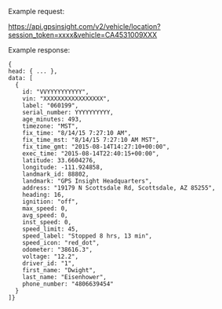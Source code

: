 
Example request:

https://api.gpsinsight.com/v2/vehicle/location?session_token=xxxx&vehicle=CA4531009XXX


Example response: 

    {
    head: { ... },
    data: [
      {
        id: "VVYYYYYYYYYY",
        vin: "XXXXXXXXXXXXXXXXX",
        label: "060199",
        serial_number: YYYYYYYYYY,
        age_minutes: 493,
        timezone: "MST",
        fix_time: "8/14/15 7:27:10 AM",
        fix_time_mst: "8/14/15 7:27:10 AM MST",
        fix_time_gmt: "2015-08-14T14:27:10+00:00",
        exec_time: "2015-08-14T22:40:15+00:00",
        latitude: 33.6604276,
        longitude: -111.924858,
        landmark_id: 88802,
        landmark: "GPS Insight Headquarters",
        address: "19179 N Scottsdale Rd, Scottsdale, AZ 85255",
        heading: 16,
        ignition: "off",
        max_speed: 0,
        avg_speed: 0,
        inst_speed: 0,
        speed_limit: 45,
        speed_label: "Stopped 8 hrs, 13 min",
        speed_icon: "red_dot",
        odometer: "38616.3",
        voltage: "12.2",
        driver_id: "1",
        first_name: "Dwight",
        last_name: "Eisenhower",
        phone_number: "4806639454"
      }
    ]}
